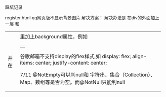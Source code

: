 踩坑记录

register.html  qq网页版不显示背景图片
解决方案：
解决办法是 在div的外面加上一层  <table>和<td>
并在<td>里加上background属性，例如
<table>
<tr>
<td  background=”http://www.vivizu.com/test.jpg”>
<div></div>
</td>
</tr>
</table>

谷歌邮箱不支持display的flex样式,如 display: flex; align-items: center; justify-content: center;

7/11
@NotEmpty可以判null和 字符串、集合（Collection）、Map、数组等是否为空。而@NotNull只能判null

